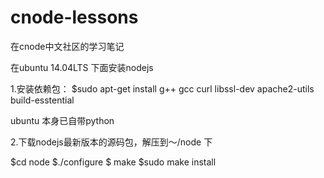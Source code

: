 # cnode-lessons
在cnode中文社区的学习笔记

在ubuntu 14.04LTS 下面安装nodejs

1.安装依赖包：
$sudo apt-get install g++ gcc curl libssl-dev apache2-utils build-esstential 

ubuntu 本身已自带python

2.下载nodejs最新版本的源码包，解压到～/node 下

$cd node
$./configure
$ make
$sudo make install

